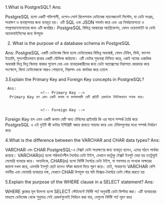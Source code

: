 




<!--    Answar Any 5/10 Questions on the Postgres Database related -->

 1.What is PostgreSQL? 
Ans:

   PostgreSQL হলো একটি শক্তিশালী, ওপেন-সোর্স রিলেশনাল ডেটাবেজ ম্যানেজমেন্ট সিস্টেম, যা ডেটা সংগ্রহ, সংরক্ষণ ও ব্যবস্থাপনার জন্য ব্যবহৃত হয়। এটি SQL এবং JSON সমর্থন করে এবং এর নির্ভরযোগ্যতা ও সম্প্রসারণযোগ্যতার জন্য এটি জনপ্রিয়। PostgreSQL বিভিন্ন আকারের অ্যাপ্লিকেশন, যেমন ওয়েবসাইট বা ডেটা অ্যানালাইসিসের জন্য উপযুক্ত



  2. What is the purpose of a database schema in PostgreSQL 

  Ans:
     PostgreSQL একটি ডেটাবেজ স্কিমা  হলো ডেটাবেজের বিভিন্ন অবজেক্ট, যেমন টেবিল, ভিউ, ফাংশন ইত্যাদি, সুসংগঠিতভাবে রাখার একটি যৌক্তিক কাঠামো। এটি ডেটার সুব্যবস্থা নিশ্চিত করে, একই নামের একাধিক অবজেক্ট ভিন্ন ভিন্ন স্কিমায় থাকার সুযোগ দেয় এবং ব্যবহারকারীদের জন্য ডেটা অ্যাক্সেসের নিরাপত্তা জোরদার করে সংক্ষেপে, স্কিমা ডেটাবেজকে আরও গোছানো, নিরাপদ এবং কার্যকর করে তোলে


  3.Explain the Primary Key and Foreign Key concepts in PostgreSQL?
     
     Ans: 
                    <!-- Primary Key -->
      Primary Key হল এমন একটি কলাম বা কলামসমষ্টি যেটি প্রতিটি রেকর্ডকে ইউনিকভাবে শনাক্ত করে।


                    <!-- Foreign Key -->

Foreign Key হল এমন একটি কলাম যেটি অন্য টেবিলের প্রাইমারি কি এর সাথে সম্পর্ক তৈরি করে PostgreSQL এ এই দুইটি কী ডাটার ইন্টিগ্রিটি বজায় রাখতে সাহায্য করে এবং টেবিলগুলোর মধ্যে সম্পর্ক নির্ধারণ করে




 4.What is the difference between the VARCHAR and CHAR data types?
 Ans:

VARCHAR এবং CHAR PostgreSQL-এ টেক্সট ডেটা সংরক্ষণের জন্য ব্যবহৃত হলেও, এদের গঠনে পার্থক্য রয়েছে। VARCHAR(n) হলো পরিবর্তনশীল দৈর্ঘ্যের ডেটা টাইপ, যেখানে যতটুকু টেক্সট ইনপুট দেয়া হয় ততটুকুই মেমোরি ব্যবহার করে। অন্যদিকে, CHAR(n) হলো নির্দিষ্ট দৈর্ঘ্যের ডেটা টাইপ, যা সবসময় n সংখ্যক অক্ষরের জায়গা দখল করে, এমনকি ইনপুট ছোট হলেও ফাঁকা জায়গা দিয়ে পূরণ করে। তাই, সাধারণত VARCHAR বেশি নমনীয় এবং মেমোরি ব্যবহারে দক্ষ, যেখানে CHAR উপযুক্ত হয় যদি ফিক্সড-দৈর্ঘ্যের ডেটা স্টোর করতে হয়


5.Explain the purpose of the WHERE clause in a SELECT statement?
Ans:

  WHERE ক্লজের মূল উদ্দেশ্য হলো SELECT স্টেটমেন্টে নির্দিষ্ট শর্ত অনুযায়ী ডেটা ফিল্টার করা।
এটি ব্যবহারের মাধ্যমে ডেটাবেজ থেকে শুধুমাত্র সেই রেকর্ডগুলোই নির্বাচন করা যায়, যেগুলো নির্দিষ্ট শর্ত পূরণ করে




